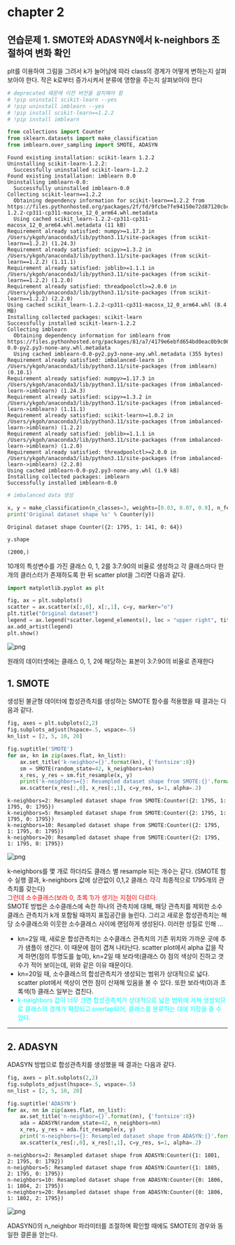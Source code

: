 # chapter 2
## 연습문제 1. SMOTE와 ADASYN에서 k-neighbors 조절하여 변화 확인
plt를 이용하여 그림을 그려서 k가 늘어남에 따라 class의 경계가 어떻게 변하는지 살펴보아야 한다. 작은 k로부터 증가시켜서 분류에 영향을 주는지 살펴보아야 한다


```python
# deprecated 때문에 이전 버전을 설치해야 함 
# !pip uninstall scikit-learn --yes
# !pip uninstall imblearn --yes
# !pip install scikit-learn==1.2.2
# !pip install imblearn

from collections import Counter
from sklearn.datasets import make_classification
from imblearn.over_sampling import SMOTE, ADASYN
```

    Found existing installation: scikit-learn 1.2.2
    Uninstalling scikit-learn-1.2.2:
      Successfully uninstalled scikit-learn-1.2.2
    Found existing installation: imblearn 0.0
    Uninstalling imblearn-0.0:
      Successfully uninstalled imblearn-0.0
    Collecting scikit-learn==1.2.2
      Obtaining dependency information for scikit-learn==1.2.2 from https://files.pythonhosted.org/packages/2f/fd/9fcbe7fe94150e72d87120cbc462bde1971c3674e726b81f4a4c4fdfa8e1/scikit_learn-1.2.2-cp311-cp311-macosx_12_0_arm64.whl.metadata
      Using cached scikit_learn-1.2.2-cp311-cp311-macosx_12_0_arm64.whl.metadata (11 kB)
    Requirement already satisfied: numpy>=1.17.3 in /Users/ykgoh/anaconda3/lib/python3.11/site-packages (from scikit-learn==1.2.2) (1.24.3)
    Requirement already satisfied: scipy>=1.3.2 in /Users/ykgoh/anaconda3/lib/python3.11/site-packages (from scikit-learn==1.2.2) (1.11.1)
    Requirement already satisfied: joblib>=1.1.1 in /Users/ykgoh/anaconda3/lib/python3.11/site-packages (from scikit-learn==1.2.2) (1.2.0)
    Requirement already satisfied: threadpoolctl>=2.0.0 in /Users/ykgoh/anaconda3/lib/python3.11/site-packages (from scikit-learn==1.2.2) (2.2.0)
    Using cached scikit_learn-1.2.2-cp311-cp311-macosx_12_0_arm64.whl (8.4 MB)
    Installing collected packages: scikit-learn
    Successfully installed scikit-learn-1.2.2
    Collecting imblearn
      Obtaining dependency information for imblearn from https://files.pythonhosted.org/packages/81/a7/4179e6ebfd654bd0eac0b9c06125b8b4c96a9d0a8ff9e9507eb2a26d2d7e/imblearn-0.0-py2.py3-none-any.whl.metadata
      Using cached imblearn-0.0-py2.py3-none-any.whl.metadata (355 bytes)
    Requirement already satisfied: imbalanced-learn in /Users/ykgoh/anaconda3/lib/python3.11/site-packages (from imblearn) (0.10.1)
    Requirement already satisfied: numpy>=1.17.3 in /Users/ykgoh/anaconda3/lib/python3.11/site-packages (from imbalanced-learn->imblearn) (1.24.3)
    Requirement already satisfied: scipy>=1.3.2 in /Users/ykgoh/anaconda3/lib/python3.11/site-packages (from imbalanced-learn->imblearn) (1.11.1)
    Requirement already satisfied: scikit-learn>=1.0.2 in /Users/ykgoh/anaconda3/lib/python3.11/site-packages (from imbalanced-learn->imblearn) (1.2.2)
    Requirement already satisfied: joblib>=1.1.1 in /Users/ykgoh/anaconda3/lib/python3.11/site-packages (from imbalanced-learn->imblearn) (1.2.0)
    Requirement already satisfied: threadpoolctl>=2.0.0 in /Users/ykgoh/anaconda3/lib/python3.11/site-packages (from imbalanced-learn->imblearn) (2.2.0)
    Using cached imblearn-0.0-py2.py3-none-any.whl (1.9 kB)
    Installing collected packages: imblearn
    Successfully installed imblearn-0.0



```python
# imbalanced data 생성 

x, y = make_classification(n_classes=3, weights=[0.03, 0.07, 0.9], n_features=10, n_clusters_per_class=1, n_samples=2000, random_state=10)
print('Original dataset shape %s' % Counter(y))
```

    Original dataset shape Counter({2: 1795, 1: 141, 0: 64})



```python
y.shape
```




    (2000,)



10개의 특성변수를 가진 클래스 0, 1, 2를 3:7:90의 비율로 생성하고 각 클래스마다 한 개의 클러스터가 존재하도록 한 뒤 scatter plot을 그리면 다음과 같다. 


```python
import matplotlib.pyplot as plt

fig, ax = plt.subplots()
scatter = ax.scatter(x[:,0], x[:,1], c=y, marker="o")
plt.title("Original dataset")
legend = ax.legend(*scatter.legend_elements(), loc = "upper right", title = "Classes")
ax.add_artist(legend)
plt.show()

```


    
![png](output_5_0.png)
    


원래의 데이터셋에는 클래스 0, 1, 2에 해당하는 표본이 3\:7\:90의 비율로 존재한다

## 1. SMOTE
생성된 불균형 데이터에 합성관측치를 생성하는 SMOTE 함수를 적용했을 때 결과는 다음과 같다. 


```python
fig, axes = plt.subplots(2,2)
fig.subplots_adjust(hspace=.5, wspace=.5)
kn_list = [2, 5, 10, 20]

fig.suptitle('SMOTE')
for ax, kn in zip(axes.flat, kn_list):
    ax.set_title('k-neighbor={}'.format(kn), {'fontsize':8})
    sm = SMOTE(random_state=42, k_neighbors=kn)
    x_res, y_res = sm.fit_resample(x, y)
    print('k-neighbors={}: Resampled dataset shape from SMOTE:{}'.format(kn, Counter(y_res)))
    ax.scatter(x_res[:,0], x_res[:,1], c=y_res, s=1, alpha=.2)
```

    k-neighbors=2: Resampled dataset shape from SMOTE:Counter({2: 1795, 1: 1795, 0: 1795})
    k-neighbors=5: Resampled dataset shape from SMOTE:Counter({2: 1795, 1: 1795, 0: 1795})
    k-neighbors=10: Resampled dataset shape from SMOTE:Counter({2: 1795, 1: 1795, 0: 1795})
    k-neighbors=20: Resampled dataset shape from SMOTE:Counter({2: 1795, 1: 1795, 0: 1795})



    
![png](output_8_1.png)
    


k-neighbors를 몇 개로 하더라도 클래스 별 resample 되는 개수는 같다. (SMOTE 함수 실행 결과, k-neighbors 값에 상관없이 0,1,2 클래스 각각 최종적으로 1795개의 관측치를 갖는다)<br> 
<span style='color:red'>그런데 소수클래스(보라 0, 초록 1)가 생기는 지점이 다르다.</span><br>
SMOTE 방법은 소수클래스에 속한 하나의 관측치에 대해, 해당 관측치를 제외한 소수클래스 관측치가 k개 포함될 때까지 표집공간을 늘린다. 그리고 새로운 합성관측치는 해당 소수클래스와 이웃한 소수클래스 사이에 랜덤하게 생성된다. 이러한 성질로 인해 ... 
- kn=2일 때, 새로운 합성관측치는 소수클래스 관측치의 기존 위치와 가까운 곳에 추가 샘플이 생긴다. 이 때문에 점이 겹쳐 나타난다. scatter plot에서 alpha 값을 작게 하면(점의 투명도를 높여), kn=2일 때 보라색(클래스 0) 점의 색상이 진하고 갯수가 적어 보이는데, 위와 같은 이유 때문이다. 
- kn=20일 때, 소수클래스의 합성관측치가 생성되는 범위가 상대적으로 넓다. scatter plot에서 색상이 연한 점이 산재해 있음을 볼 수 있다. 또한 보라색(0)과 초록색(1) 클래스 일부는 겹친다.
- <span style='color:aqua'>k-neighbors 값이 너무 크면 합성관측치가 상대적으로 넓은 범위에 거쳐 생성되므로 클래스의 경계가 확장되고 overlap되어, 클래스를 분류하는 데에 지장을 줄 수 있다. </span>
---

## 2. ADASYN
ADASYN 방법으로 합성관측치를 생성했을 때 결과는 다음과 같다.


```python
fig, axes = plt.subplots(2,2)
fig.subplots_adjust(hspace=.5, wspace=.5)
nn_list = [2, 5, 10, 20]

fig.suptitle('ADASYN')
for ax, nn in zip(axes.flat, nn_list):
    ax.set_title('n-neighbor={}'.format(nn), {'fontsize':8})
    ada = ADASYN(random_state=42, n_neighbors=nn)
    x_res, y_res = ada.fit_resample(x, y)
    print('n-neighbors={}: Resampled dataset shape from ADASYN:{}'.format(nn, Counter(y_res)))
    ax.scatter(x_res[:,0], x_res[:,1], c=y_res, s=1, alpha=.2)
```

    n-neighbors=2: Resampled dataset shape from ADASYN:Counter({1: 1801, 2: 1795, 0: 1792})
    n-neighbors=5: Resampled dataset shape from ADASYN:Counter({1: 1805, 2: 1795, 0: 1795})
    n-neighbors=10: Resampled dataset shape from ADASYN:Counter({0: 1806, 1: 1804, 2: 1795})
    n-neighbors=20: Resampled dataset shape from ADASYN:Counter({0: 1806, 1: 1802, 2: 1795})



    
![png](output_11_1.png)
    


ADASYN()의 n\_neighbor 파라미터를 조절하며 확인할 때에도 SMOTE의 경우와 동일한 결론을 얻는다.


```python

```

